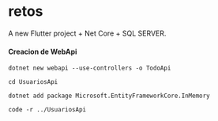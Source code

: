 # retos

A new Flutter project + Net Core + SQL SERVER.

#### Creacion de WebApi
```
dotnet new webapi --use-controllers -o TodoApi
```
```
cd UsuariosApi
```
```
dotnet add package Microsoft.EntityFrameworkCore.InMemory
```
```
code -r ../UsuariosApi
```